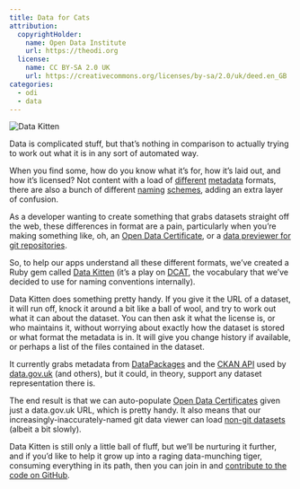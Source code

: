 ```yaml
---
title: Data for Cats
attribution:
  copyrightHolder:
    name: Open Data Institute
    url: https://theodi.org
  license:
    name: CC BY-SA 2.0 UK
    url: https://creativecommons.org/licenses/by-sa/2.0/uk/deed.en_GB
categories:
  - odi
  - data
---
```

![Data Kitten](http://bd7a65e2cb448908f934-86a50c88e47af9e1fb58ce0672b5a500.r32.cf3.rackcdn.com/uploads/assets/legacy/tumblr_mmy9g7rA8M1s4aj1ho1_500.jpg)

Data is complicated stuff, but that’s nothing in comparison to actually trying to work out what it is in any sort of automated way.

When you find some, how do you know what it’s for, how it’s laid out, and how it’s licensed? Not content with a load of [different](https://en.wikipedia.org/wiki/RDFa) [metadata](http://www.dataprotocols.org/) formats, there are also a bunch of different [naming](http://schema.org/Dataset) [schemes](http://www.w3.org/TR/vocab-dcat/), adding an extra layer of confusion.

As a developer wanting to create something that grabs datasets straight off the web, these differences in format are a pain, particularly when you’re making something like, oh, an [Open Data Certificate](http://certificates.theodi.org), or a [data previewer for git repositories](http://git-viewer.labs.theodi.org).

So, to help our apps understand all these different formats, we’ve created a Ruby gem called [Data Kitten](https://github.com/theodi/data_kitten) (it’s a play on [DCAT](http://www.w3.org/TR/vocab-dcat/), the vocabulary that we’ve decided to use for naming conventions internally).

Data Kitten does something pretty handy. If you give it the URL of a dataset, it will run off, knock it around a bit like a ball of wool, and try to work out what it can about the dataset. You can then ask it what the license is, or who maintains it, without worrying about exactly how the dataset is stored or what format the metadata is in. It will give you change history if available, or perhaps a list of the files contained in the dataset.

It currently grabs metadata from [DataPackages](http://www.dataprotocols.org/) and the [CKAN API](http://ckan.org/) used by [data.gov.uk](http://data.gov.uk) (and others), but it could, in theory, support any dataset representation there is.

The end result is that we can auto-populate [Open Data Certificates](http://certificates.theodi.org) given just a data.gov.uk URL, which is pretty handy. It also means that our increasingly-inaccurately-named git data viewer can load [non-git datasets](http://git-viewer.labs.theodi.org/repositories/http%3A%2F%2Fdata.gov.uk%2Fdataset%2Fstaff-organograms-and-pay-identity-and-passport-service) (albeit a bit slowly).

Data Kitten is still only a little ball of fluff, but we’ll be nurturing it further, and if you’d like to help it grow up into a raging data-munching tiger, consuming everything in its path, then you can join in and [contribute to the code on GitHub](https://github.com/theodi/data_kitten).
